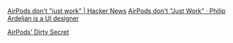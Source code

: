 
[AirPods don't "just work" | Hacker News](https://news.ycombinator.com/item?id=30084901)
[AirPods don't "Just Work" · Philip Ardeljan is a UI designer](https://philip.design/blog/airpods-dont-just-work/)

[AirPods' Dirty Secret](https://kenp.io/airpods-dirty-secret/)
